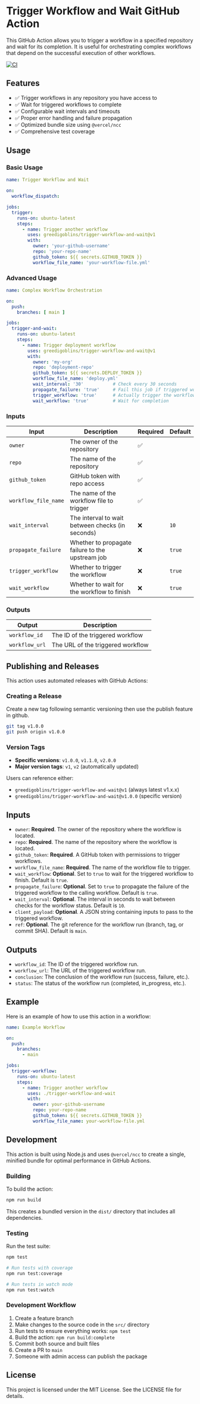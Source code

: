 # Trigger Workflow and Wait GitHub Action

This GitHub Action allows you to trigger a workflow in a specified repository and wait for its completion. It is useful for orchestrating complex workflows that depend on the successful execution of other workflows.

[![CI](https://github.com/greedigoblins/trigger-workflow-and-wait/actions/workflows/ci.yml/badge.svg)](https://github.com/greedigoblins/trigger-workflow-and-wait/actions/workflows/ci.yml)

## Features

- ✅ Trigger workflows in any repository you have access to
- ✅ Wait for triggered workflows to complete
- ✅ Configurable wait intervals and timeouts
- ✅ Proper error handling and failure propagation
- ✅ Optimized bundle size using `@vercel/ncc`
- ✅ Comprehensive test coverage

## Usage

### Basic Usage

```yaml
name: Trigger Workflow and Wait

on:
  workflow_dispatch:

jobs:
  trigger:
    runs-on: ubuntu-latest
    steps:
      - name: Trigger another workflow
        uses: greedigoblins/trigger-workflow-and-wait@v1
        with:
          owner: 'your-github-username'
          repo: 'your-repo-name'
          github_token: ${{ secrets.GITHUB_TOKEN }}
          workflow_file_name: 'your-workflow-file.yml'
```

### Advanced Usage

```yaml
name: Complex Workflow Orchestration

on:
  push:
    branches: [ main ]

jobs:
  trigger-and-wait:
    runs-on: ubuntu-latest
    steps:
      - name: Trigger deployment workflow
        uses: greedigoblins/trigger-workflow-and-wait@v1
        with:
          owner: 'my-org'
          repo: 'deployment-repo'
          github_token: ${{ secrets.DEPLOY_TOKEN }}
          workflow_file_name: 'deploy.yml'
          wait_interval: '30'           # Check every 30 seconds
          propagate_failure: 'true'     # Fail this job if triggered workflow fails
          trigger_workflow: 'true'      # Actually trigger the workflow
          wait_workflow: 'true'         # Wait for completion
```

### Inputs

| Input | Description | Required | Default |
|-------|-------------|----------|---------|
| `owner` | The owner of the repository | ✅ | |
| `repo` | The name of the repository | ✅ | |
| `github_token` | GitHub token with repo access | ✅ | |
| `workflow_file_name` | The name of the workflow file to trigger | ✅ | |
| `wait_interval` | The interval to wait between checks (in seconds) | ❌ | `10` |
| `propagate_failure` | Whether to propagate failure to the upstream job | ❌ | `true` |
| `trigger_workflow` | Whether to trigger the workflow | ❌ | `true` |
| `wait_workflow` | Whether to wait for the workflow to finish | ❌ | `true` |

### Outputs

| Output | Description |
|--------|-------------|
| `workflow_id` | The ID of the triggered workflow |
| `workflow_url` | The URL of the triggered workflow |

## Publishing and Releases

This action uses automated releases with GitHub Actions:

### Creating a Release

Create a new tag following semantic versioning then use the publish feature in github.

```bash
git tag v1.0.0
git push origin v1.0.0
```

### Version Tags

- **Specific versions**: `v1.0.0`, `v1.1.0`, `v2.0.0`
- **Major version tags**: `v1`, `v2` (automatically updated)

Users can reference either:
- `greedigoblins/trigger-workflow-and-wait@v1` (always latest v1.x.x)
- `greedigoblins/trigger-workflow-and-wait@v1.0.0` (specific version)

## Inputs

- `owner`: **Required**. The owner of the repository where the workflow is located.
- `repo`: **Required**. The name of the repository where the workflow is located.
- `github_token`: **Required**. A GitHub token with permissions to trigger workflows.
- `workflow_file_name`: **Required**. The name of the workflow file to trigger.
- `wait_workflow`: **Optional**. Set to `true` to wait for the triggered workflow to finish. Default is `true`.
- `propagate_failure`: **Optional**. Set to `true` to propagate the failure of the triggered workflow to the calling workflow. Default is `true`.
- `wait_interval`: **Optional**. The interval in seconds to wait between checks for the workflow status. Default is `10`.
- `client_payload`: **Optional**. A JSON string containing inputs to pass to the triggered workflow.
- `ref`: **Optional**. The git reference for the workflow run (branch, tag, or commit SHA). Default is `main`.

## Outputs

- `workflow_id`: The ID of the triggered workflow run.
- `workflow_url`: The URL of the triggered workflow run.
- `conclusion`: The conclusion of the workflow run (success, failure, etc.).
- `status`: The status of the workflow run (completed, in_progress, etc.).

## Example

Here is an example of how to use this action in a workflow:

```yaml
name: Example Workflow

on:
  push:
    branches:
      - main

jobs:
  trigger-workflow:
    runs-on: ubuntu-latest
    steps:
      - name: Trigger another workflow
        uses: ./trigger-workflow-and-wait
        with:
          owner: your-github-username
          repo: your-repo-name
          github_token: ${{ secrets.GITHUB_TOKEN }}
          workflow_file_name: your-workflow-file.yml
```

## Development

This action is built using Node.js and uses `@vercel/ncc` to create a single, minified bundle for optimal performance in GitHub Actions.

### Building

To build the action:

```bash
npm run build
```

This creates a bundled version in the `dist/` directory that includes all dependencies.

### Testing

Run the test suite:

```bash
npm test

# Run tests with coverage
npm run test:coverage

# Run tests in watch mode
npm run test:watch
```

### Development Workflow

1. Create a feature branch
1. Make changes to the source code in the `src/` directory
1. Run tests to ensure everything works: `npm test`
1. Build the action: `npm run build:complete`
1. Commit both source and built files
1. Create a PR to `main`
1. Someone with admin access can publish the package

## License

This project is licensed under the MIT License. See the LICENSE file for details.